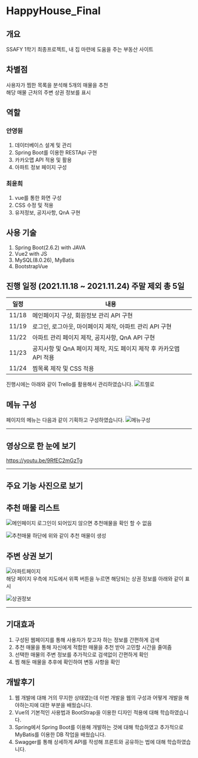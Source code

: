 # HappyHouse_Final

## 개요
SSAFY 1학기 최종프로젝트, 내 집 마련에 도움을 주는 부동산 사이트

## 차별점
사용자가 찜한 목록을 분석해 5개의 매물을 추천  
해당 매물 근처의 주변 상권 정보를 표시  

## 역할
### 안영원
1. 데이터베이스 설계 및 관리
2. Spring Boot를 이용한 RESTApi 구현
3. 카카오맵 API 적용 및 활용
4. 아파트 정보 페이지 구성

### 최윤희
1. vue를 통한 화면 구성
2. CSS 수정 및 적용
3. 유저정보, 공지사항, QnA 구현

## 사용 기술
1. Spring Boot(2.6.2) with JAVA
2. Vue2 with JS
3. MySQL(8.0.26), MyBatis
4. BootstrapVue

## 진행 일정 (2021.11.18 ~ 2021.11.24) 주말 제외 총 5일
|일정|내용|
|---|---|
|11/18| 메인페이지 구상, 회원정보 관리 API 구현|
|11/19| 로그인, 로그아웃, 마이페이지 제작, 아파트 관리 API 구현|
|11/22| 아파트 관리 페이지 제작, 공지사항, QnA API 구현|
|11/23| 공지사항 및 QnA 페이지 제작, 지도 페이지 제작 후 카카오맵 API 적용|
|11/24| 찜목록 제작 및 CSS 적용|

진행시에는 아래와 같이 Trello를 활용해서 관리하였습니다.
![트렐로](./img/trello.png)

## 메뉴 구성
페이지의 메뉴는 다음과 같이 기획하고 구성하였습니다.
![메뉴구성](./img/menu.png)

---

## 영상으로 한 눈에 보기
https://youtu.be/9RfEC2mGzTg

---

## 주요 기능 사진으로 보기
## 추천 매물 리스트
![메인페이지](./img/mainpage.png)
로그인이 되어있지 않으면 추천매물을 확인 할 수 없음  

![추천매물](./img/recommand.png)
하단에 위와 같이 추천 매물이 생성  
  
## 주변 상권 보기
![아파트페이지](./img/aptpage.png)  
해당 페이지 우측에 지도에서 위쪽 버튼을 누르면 해당되는 상권 정보를 아래와 같이 표시  
  
![상권정보](./img/near.png)

---

## 기대효과
1. 구성된 웹페이지를 통해 사용자가 찾고자 하는 정보를 간편하게 검색
2. 추천 매물을 통해 자신에게 적합한 매물을 추천 받아 고민할 시간을 줄여줌
3. 선택한 매물의 주변 정보를 추가적으로 검색없이 간편하게 확인
4. 찜 해둔 매물을 추후에 확인하여 변동 사항을 확인

## 개발후기
1. 웹 개발에 대해 거의 무지한 상태였는데 이번 개발을 웹의 구성과 어떻게 개발을 해야하는지에 대한 부분을 배웠습니다.
2. Vue의 기본적인 사용법과 BootStrap을 이용한 디자인 적용에 대해 학습하였습니다.
3. Spring에서 Spring Boot를 이용해 개발하는 것에 대해 학습하였고 추가적으로 MyBatis를 이용한 DB 작업을 배웠습니다.
4. Swagger를 통해 상세하게 API를 작성해 프론트와 공유하는 법에 대해 학습하였습니다.
